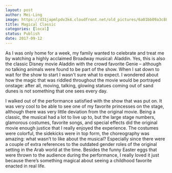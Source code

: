 ```yaml
---
layout: post
author: Mei-Ling
image: https://d31japmlpdv3k4.cloudfront.net/old_pictures/6a01bb09a3c88f970d01b7c918062a970b-pi.jpg
title: Magical Classic
categories: [local]
status: Publish
date: 2017-09-12
---
```


As I was only home for a week, my family wanted to celebrate and treat me by watching a highly acclaimed Broadway musical: Aladdin. Yes, this is also the classic Disney movie Aladdin with the crowd favorite Genie – although no talking animals were found to be part of the show. When I sat down to wait for the show to start I wasn't sure what to expect. I wondered about how the magic that was riddled throughout the movie would be portrayed onstage: after all, moving, talking, glowing statues coming out of sand dunes is not something that one sees every day.

I walked out of the performance satisfied with the show that was put on. It was very cool to be able to see one of my favorite princesses on the stage, although there was very little deviation from the original movie. Being a classic, the musical had a lot to live up to, but the large stage numbers, glamorous costumes, favorite songs, and special effects did the original movie enough justice that I really enjoyed the experience. The costumes were colorful, the sidekicks were in top form, the choreography was amazing: what wasn’t to like about the musical? Especially since there were a couple of extra references to the outdated gender roles of the original setting in the Arab world at the time. Besides the funny Easter eggs that were thrown to the audience during the performance, I really loved it just because there’s something magical about seeing a childhood favorite enacted in real life.

